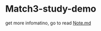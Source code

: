 # Match3-study-demo

get more infomatino, go to read [Note.md](https://github.com/koake/Match3-study-demo/blob/master/Note.md)

